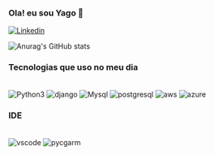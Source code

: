### Ola! eu sou Yago 🤚

[![Linkedin](https://img.shields.io/badge/LinkedIn-0077B5?style=for-the-badge&logo=linkedin&logoColor=white])](https://www.linkedin.com/in/thisyago/)

![Anurag's GitHub stats](https://github-readme-stats.vercel.app/api?username=yagosantosdev&show_icons=true&theme=dracula)


### Tecnologias que uso no meu dia 

<div style="display: inline_block"><br/>
<img align="center" alt ="Python3" src="https://img.shields.io/badge/Python-14354C?style=for-the-badge&logo=python&logoColor=white"/>


<img align="center" alt ="django" src="https://img.shields.io/badge/Django-092E20?style=for-the-badge&logo=django&logoColor=white"/>


<img align="center" alt ="Mysql" src="https://img.shields.io/badge/MySQL-00000F?style=for-the-badge&logo=mysql&logoColor=white"/>



<img align="center" alt ="postgresql" src="https://img.shields.io/badge/PostgreSQL-316192?style=for-the-badge&logo=postgresql&logoColor=white"/>



<img align="center" alt ="aws" src="https://img.shields.io/badge/Amazon_AWS-232F3E?style=for-the-badge&logo=amazon-aws&logoColor=white"/>



<img align="center" alt ="azure" src="https://img.shields.io/badge/Azure_DevOps-0078D7?style=for-the-badge&logo=azure-devops&logoColor=white"/>
</div>

### IDE

<div style="display: inline_block"><br/>
    
<img align="center" alt ="vscode" src="https://img.shields.io/badge/Visual_Studio_Code-0078D4?style=for-the-badge&logo=visual%20studio%20code&logoColor=white"/>

<img align="center" alt ="pycgarm" src="https://img.shields.io/badge/PyCharm-000000.svg?&style=for-the-badge&logo=PyCharm&logoColor=white"/>
</div>


